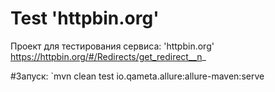 # Test 'httpbin.org'

Проект для тестирования сервиса: 'httpbin.org' https://httpbin.org/#/Redirects/get_redirect__n_

#Запуск:
`mvn clean test io.qameta.allure:allure-maven:serve
